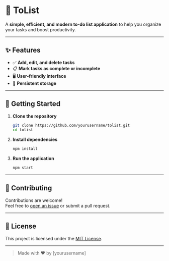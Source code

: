 # 📝 ToList

A **simple, efficient, and modern to-do list application** to help you organize your tasks and boost productivity.

---

## ✨ Features

- ✅ **Add, edit, and delete tasks**
- 📋 **Mark tasks as complete or incomplete**
- 🖥️ **User-friendly interface**
- 💾 **Persistent storage**

---

## 🚀 Getting Started

1. **Clone the repository**
    ```bash
    git clone https://github.com/yourusername/tolist.git
    cd tolist
    ```

2. **Install dependencies**
    ```bash
    npm install
    ```

3. **Run the application**
    ```bash
    npm start
    ```

---

## 🤝 Contributing

Contributions are welcome!  
Feel free to [open an issue](https://github.com/yourusername/tolist/issues) or submit a pull request.

---

## 📄 License

This project is licensed under the [MIT License](LICENSE).

---

> Made with ❤️ by [yourusername]